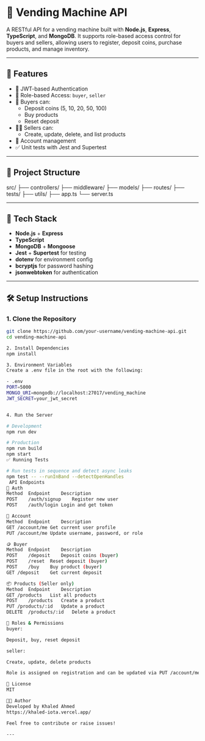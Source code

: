 # 🥤 Vending Machine API

A RESTful API for a vending machine built with **Node.js**, **Express**, **TypeScript**, and **MongoDB**. It supports role-based access control for buyers and sellers, allowing users to register, deposit coins, purchase products, and manage inventory.

---

## 🚀 Features

- 🔐 JWT-based Authentication
- 👥 Role-based Access: `buyer`, `seller`
- 🛒 Buyers can:
  - Deposit coins (5, 10, 20, 50, 100)
  - Buy products
  - Reset deposit
- 🧑‍💼 Sellers can:
  - Create, update, delete, and list products
- 🧾 Account management
- ✅ Unit tests with Jest and Supertest

---

## 📁 Project Structure

src/
├── controllers/
├── middleware/
├── models/
├── routes/
├── tests/
├── utils/
├── app.ts
└── server.ts

---

## 🧰 Tech Stack

- **Node.js** + **Express**
- **TypeScript**
- **MongoDB** + **Mongoose**
- **Jest** + **Supertest** for testing
- **dotenv** for environment config
- **bcryptjs** for password hashing
- **jsonwebtoken** for authentication

---

## 🛠️ Setup Instructions

### 1. Clone the Repository

```bash
git clone https://github.com/your-username/vending-machine-api.git
cd vending-machine-api

2. Install Dependencies
npm install

3. Environment Variables
Create a .env file in the root with the following:

- .env
PORT=5000
MONGO_URI=mongodb://localhost:27017/vending_machine
JWT_SECRET=your_jwt_secret


4. Run the Server

# Development
npm run dev

# Production
npm run build
npm start
✅ Running Tests

# Run tests in sequence and detect async leaks
npm test -- --runInBand --detectOpenHandles
 API Endpoints
🧑 Auth
Method	Endpoint	Description
POST	/auth/signup	Register new user
POST	/auth/login	Login and get token

👤 Account
Method	Endpoint	Description
GET	/account/me	Get current user profile
PUT	/account/me	Update username, password, or role

🪙 Buyer
Method	Endpoint	Description
POST	/deposit	Deposit coins (buyer)
POST	/reset	Reset deposit (buyer)
POST	/buy	Buy product (buyer)
GET	/deposit	Get current deposit

📦 Products (Seller only)
Method	Endpoint	Description
GET	/products	List all products
POST	/products	Create a product
PUT	/products/:id	Update a product
DELETE	/products/:id	Delete a product

🔐 Roles & Permissions
buyer:

Deposit, buy, reset deposit

seller:

Create, update, delete products

Role is assigned on registration and can be updated via PUT /account/me.

📜 License
MIT

👨‍💻 Author
Developed by Khaled Ahmed
https://khaled-iota.vercel.app/

Feel free to contribute or raise issues!

---